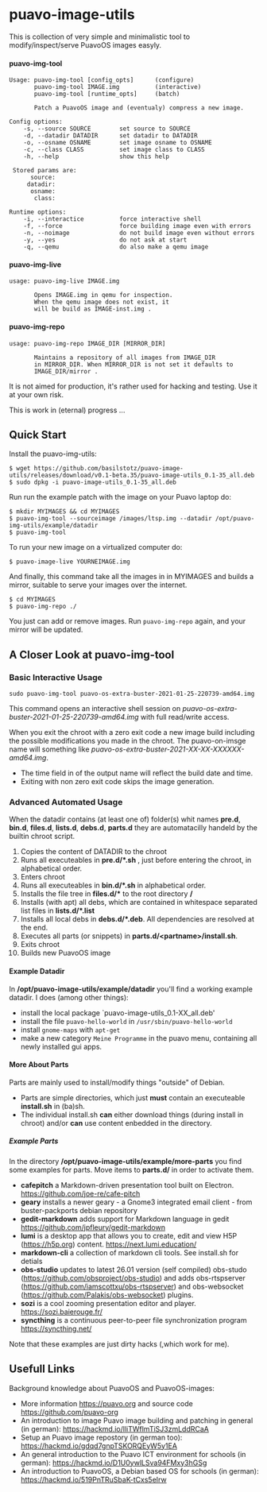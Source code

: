 # puavo-image-utils


This is collection of very simple and minimalistic tool  to modify/inspect/serve PuavoOS images easyly.

 
 #### puavo-img-tool

```
Usage: puavo-img-tool [config_opts]      (configure)
       puavo-img-tool IMAGE.img          (interactive)
       puavo-img-tool [runtime_opts]     (batch)

       Patch a PuavoOS image and (eventualy) compress a new image.

Config options:
    -s, --source SOURCE        set source to SOURCE
    -d, --datadir DATADIR      set datadir to DATADIR
    -o, --osname OSNAME        set image osname to OSNAME
    -c, --class CLASS          set image class to CLASS
    -h, --help                 show this help

 Stored params are:
      source: 
     datadir: 
      osname: 
       class: 

Runtime options:
    -i, --interactice          force interactive shell
    -f, --force                force building image even with errors
    -n, --noimage              do not build image even without errors
    -y, --yes                  do not ask at start
    -q, --qemu                 do also make a qemu image

```

 
 #### puavo-img-live

```
usage: puavo-img-live IMAGE.img

       Opens IMAGE.img in qemu for inspection.
       When the qemu image does not exist, it
       will be build as IMAGE-inst.img .
```


#### puavo-img-repo

```
usage: puavo-img-repo IMAGE_DIR [MIRROR_DIR]

       Maintains a repository of all images from IMAGE_DIR
       in MIRROR_DIR. When MIRROR_DIR is not set it defaults to
       IMAGE_DIR/mirror .
```


It is not aimed  for production, it's rather used for hacking and testing. Use it at your own risk. 


This is work in (eternal) progress ...

## Quick Start

Install the puavo-img-utils:

```
$ wget https://github.com/basilstotz/puavo-image-utils/releases/download/v0.1-beta.35/puavo-image-utils_0.1-35_all.deb
$ sudo dpkg -i puavo-image-utils_0.1-35_all.deb
```

Run run the example patch with the image on your Puavo laptop do:

```
$ mkdir MYIMAGES && cd MYIMAGES
$ puavo-img-tool --sourceimage /images/ltsp.img --datadir /opt/puavo-img-utils/example/datadir
$ puavo-img-tool
```

To run your new image on a virtualized computer do:

```
$ puavo-image-live YOURNEIMAGE.img
```
And finally, this command take all the images in in MYIMAGES and builds a mirror, suitable to serve your images over the internet.

```
$ cd MYIMAGES
$ puavo-img-repo ./
```
You just can add or remove images. Run `puavo-img-repo` again, and your mirror will be updated.



## A Closer Look at **puavo-img-tool**



### Basic Interactive Usage

```
sudo puavo-img-tool puavo-os-extra-buster-2021-01-25-220739-amd64.img
```
This command opens an interactive shell session on *puavo-os-extra-buster-2021-01-25-220739-amd64.img* with full read/write access. 

When you exit the chroot with a zero exit code a new image build including the possible modifications you made in the chroot. The puavo-on-imsge name will something like *puavo-os-extra-buster-2021-XX-XX-XXXXXX-amd64.img*.

- The time field in of the output name will reflect the build date and time.
- Exiting with non zero exit code skips the image generation.



### Advanced Automated Usage

When the datadir contains (at least one of) folder(s) whit names **pre.d**, **bin.d**, **files.d**, **lists.d**, **debs.d**, **parts.d** they are automatacilly handeld by the builtin chroot script. 

1. Copies the content of DATADIR to the chroot
2. Runs all executeables in **pre.d/\*.sh** , just before entering the chroot, in alphabetical order.
3. Enters chroot
4.    Runs all executeables in **bin.d/\*.sh** in alphabetical order. 
5.    Installs the file tree in **files.d/\*** to the root directory **/**
6.    Installs (with apt) all debs, which are contained in whitespace separated list files in **lists.d/\*.list**
7.    Installs all local debs in **debs.d/\*.deb**. All dependencies are resolved at the end.
8.    Executes all parts (or snippets) in **parts.d/\<partname\>/install.sh**.  
8. Exits chroot
9. Builds new PuavoOS image

#### Example Datadir

In **/opt/puavo-image-utils/example/datadir** you'll find a working example datadir. I does (among other things):

- install  the local package `puavo-image-utils_0.1-XX_all.deb'
- install the file `puavo-hello-world` in `/usr/sbin/puavo-hello-world`
- install `gnome-maps` with `apt-get`
- make a new category `Meine Programme` in the puavo menu, containing all newly installed gui apps. 

#### More About Parts

Parts are mainly used to install/modify things "outside" of Debian.

- Parts are simple directories, which just **must** contain an executeable **install.sh** in (ba)sh. 
- The individual install.sh **can** either download things (during install in chroot) and/or **can** use content enbedded in the directory.

##### Example Parts
In the directory **/opt/puavo-image-utils/example/more-parts** you find some examples for parts. Move items to **parts.d/** in order to activate them.

- **cafepitch** a Markdown-driven presentation tool built on Electron. https://github.com/joe-re/cafe-pitch
- **geary** installs a newer geary - a Gnome3 integrated email client - from buster-packports debian repository
- **gedit-markdown**  adds support for Markdown language in gedit https://github.com/jpfleury/gedit-markdown
- **lumi**  is a desktop app that allows you to create, edit and view H5P (https://h5p.org) content. https://next.lumi.education/
- **markdown-cli** a collection of markdown cli tools. See install.sh for detials
- **obs-studio** updates to latest 26.01 version (self compiled) obs-studo (https://github.com/obsproject/obs-studio) and adds obs-rtspserver (https://github.com/iamscottxu/obs-rtspserver) and obs-websocket (https://github.com/Palakis/obs-websocket) plugins.
- **sozi** is a cool zooming presentation editor and player. https://sozi.baierouge.fr/
- **syncthing** is a continuous  peer-to-peer file synchronization program  https://syncthing.net/

Note that these examples are just dirty hacks (,which work for me).


## Usefull Links

Background knowledge about PuavoOS and PuavoOS-images:

- More information https://puavo.org and source code https://github.com/puavo-org
- An introduction to image Puavo image building and patching in general (in german): https://hackmd.io/lliTWflmTiSJ3zmLddRCaA
- Setup an Puavo image repostory (in german too):  https://hackmd.io/gdqd7gnpTSKORQEyW5y1EA
- An general introduction to the Puavo ICT environment for schools (in german): https://hackmd.io/D1U0ywlLSva94FMxy3hGSg 
- An introduction to PuavoOS, a Debian based OS for schools (in german): https://hackmd.io/519PnTRuSbaK-tCxs5eIrw
